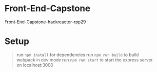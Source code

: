 # Front-End-Capstone
Front-End-Capstone-hackreactor-rpp29

# Setup
> run `npm install` for dependencies
> run `npm run build` to build webpack in dev mode
> run `npm run start` to start the express server on localhost:3000
